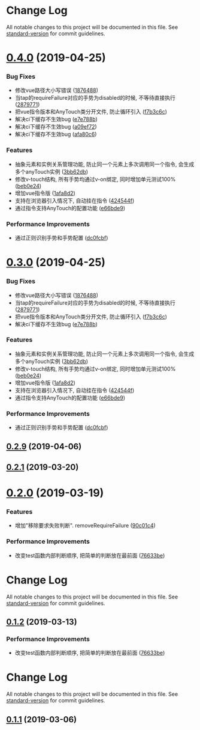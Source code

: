 # Change Log

All notable changes to this project will be documented in this file. See [standard-version](https://github.com/conventional-changelog/standard-version) for commit guidelines.

<a name="0.4.0"></a>
# [0.4.0](https://github.com/383514580/a-touch/compare/v0.2.8...v0.4.0) (2019-04-25)


### Bug Fixes

* 修改vue路径大小写错误 ([1876488](https://github.com/383514580/a-touch/commit/1876488))
* 当tap的requireFailure对应的手势为disabled的时候, 不等待直接执行 ([2879771](https://github.com/383514580/a-touch/commit/2879771))
* 把vue指令版本和AnyTouch类分开文件, 防止循环引入 ([f7b3c6c](https://github.com/383514580/a-touch/commit/f7b3c6c))
* 解决ci下缓存不生效bug ([e7e788b](https://github.com/383514580/a-touch/commit/e7e788b))
* 解决ci下缓存不生效bug ([a09ef72](https://github.com/383514580/a-touch/commit/a09ef72))
* 解决ci下缓存不生效bug ([afa80c6](https://github.com/383514580/a-touch/commit/afa80c6))


### Features

*  抽象元素和实例关系管理功能, 防止同一个元素上多次调用同一个指令, 会生成多个anyTouch实例 ([3bb62db](https://github.com/383514580/a-touch/commit/3bb62db))
* 修改v-touch结构, 所有手势均通过v-on绑定, 同时增加单元测试100% ([beb0e24](https://github.com/383514580/a-touch/commit/beb0e24))
* 增加vue指令版 ([1afa8d2](https://github.com/383514580/a-touch/commit/1afa8d2))
* 支持在浏览器引入情况下, 自动挂在指令 ([424544f](https://github.com/383514580/a-touch/commit/424544f))
* 通过指令支持AnyTouch的配置功能 ([e66bde9](https://github.com/383514580/a-touch/commit/e66bde9))


### Performance Improvements

* 通过正则识别手势和手势配置 ([dc0fcbf](https://github.com/383514580/a-touch/commit/dc0fcbf))



<a name="0.3.0"></a>
# [0.3.0](https://github.com/383514580/a-touch/compare/v0.2.8...v0.3.0) (2019-04-25)


### Bug Fixes

* 修改vue路径大小写错误 ([1876488](https://github.com/383514580/a-touch/commit/1876488))
* 当tap的requireFailure对应的手势为disabled的时候, 不等待直接执行 ([2879771](https://github.com/383514580/a-touch/commit/2879771))
* 把vue指令版本和AnyTouch类分开文件, 防止循环引入 ([f7b3c6c](https://github.com/383514580/a-touch/commit/f7b3c6c))
* 解决ci下缓存不生效bug ([e7e788b](https://github.com/383514580/a-touch/commit/e7e788b))


### Features

*  抽象元素和实例关系管理功能, 防止同一个元素上多次调用同一个指令, 会生成多个anyTouch实例 ([3bb62db](https://github.com/383514580/a-touch/commit/3bb62db))
* 修改v-touch结构, 所有手势均通过v-on绑定, 同时增加单元测试100% ([beb0e24](https://github.com/383514580/a-touch/commit/beb0e24))
* 增加vue指令版 ([1afa8d2](https://github.com/383514580/a-touch/commit/1afa8d2))
* 支持在浏览器引入情况下, 自动挂在指令 ([424544f](https://github.com/383514580/a-touch/commit/424544f))
* 通过指令支持AnyTouch的配置功能 ([e66bde9](https://github.com/383514580/a-touch/commit/e66bde9))


### Performance Improvements

* 通过正则识别手势和手势配置 ([dc0fcbf](https://github.com/383514580/a-touch/commit/dc0fcbf))



<a name="0.2.9"></a>
## [0.2.9](https://github.com/383514580/a-touch/compare/v0.2.8...v0.2.9) (2019-04-06)



<a name="0.2.1"></a>
## [0.2.1](https://github.com/383514580/a-touch/compare/v0.2.0...v0.2.1) (2019-03-20)



<a name="0.2.0"></a>
# [0.2.0](https://github.com/383514580/a-touch/compare/v0.1.1...v0.2.0) (2019-03-19)


### Features

* 增加"移除要求失败判断". removeRequireFailure ([90c01c4](https://github.com/383514580/a-touch/commit/90c01c4))


### Performance Improvements

* 改变test函数内部判断顺序, 把简单的判断放在最前面 ([76633be](https://github.com/383514580/a-touch/commit/76633be))



# Change Log

All notable changes to this project will be documented in this file. See [standard-version](https://github.com/conventional-changelog/standard-version) for commit guidelines.

## [0.1.2](https://github.com/383514580/a-touch/compare/v0.1.1...v0.1.2) (2019-03-13)


### Performance Improvements

* 改变test函数内部判断顺序, 把简单的判断放在最前面 ([76633be](https://github.com/383514580/a-touch/commit/76633be))



# Change Log

All notable changes to this project will be documented in this file. See [standard-version](https://github.com/conventional-changelog/standard-version) for commit guidelines.

## [0.1.1](https://github.com/383514580/a-touch/compare/v0.1.0...v0.1.1) (2019-03-06)
